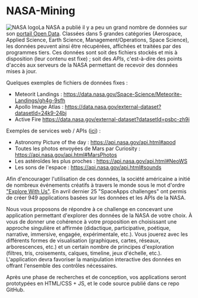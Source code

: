 # NASA-Mining

![NASA logo](https://upload.wikimedia.org/wikipedia/commons/thumb/e/e5/NASA_logo.svg/290px-NASA_logo.svg.png)La NASA a publié il y a peu un grand nombre de données sur son [portail Open Data](https://data.nasa.gov). Classées dans 5 grandes catégories (Aerospace, Applied Science, Earth Science, Management/Operations, Space Science), les données peuvent ainsi être récupérées, affichées et traitées par des programmes tiers. Ces données sont soit des fichiers stockés et mis à disposition (leur contenu est fixe) ; soit des *APIs*, c'est-à-dire des points d'accès aux serveurs de la NASA permettant de recevoir des données mises à jour.

Quelques exemples de fichiers de données fixes :
* Meteorit Landings : https://data.nasa.gov/Space-Science/Meteorite-Landings/gh4g-9sfh
* Apollo Image Atlas : https://data.nasa.gov/external-dataset?datasetId=24k9-24bj
* Active Fire https://data.nasa.gov/external-dataset?datasetId=psbc-zh9i

Exemples de services web / APIs ([ici](https://api.nasa.gov/index.html)) :
* Astronomy Picture of the day : https://api.nasa.gov/api.html#apod
* Toutes les photos envoyées de Mars par Curiosity : https://api.nasa.gov/api.html#MarsPhotos
* Les astéroïdes les plus proches : https://api.nasa.gov/api.html#NeoWS
* Les sons de l'espace : https://api.nasa.gov/api.html#sounds

Afin d'encourager l'utilisation de ces données, la société américaine a initié de nombreux événements créatifs à travers le monde sous le mot d'ordre ["Explore With Us"](https://open.nasa.gov/explore/). En avril dernier 25 "SpaceApps challenges" ont permis de créer 949 applications basées sur les données et les APIs de la NASA.

Nous vous proposons de répondre à ce challenge en concevant une application permettant d'explorer des données de la NASA de votre choix. À vous de donner une cohérence à votre proposition en choisissant une approche singulière et affirmée (didactique, participative, poétique, narrative, immersive, engagée, expérimentale, etc.). Vous jouerez avec les différents formes de visualisation (graphiques, cartes, réseaux, arborescences, etc.) et un certain nombre de principes d'exploration (filtres, tris, croisements, calques, timeline, jeux d'échelle, etc.). L'application devra favoriser la manipulation interactive des données en offrant l'ensemble des contrôles nécessaires.

Après une phase de recherches et de conception, vos applications seront prototypées en HTML/CSS + JS, et le code source publié dans ce repo GitHub.
